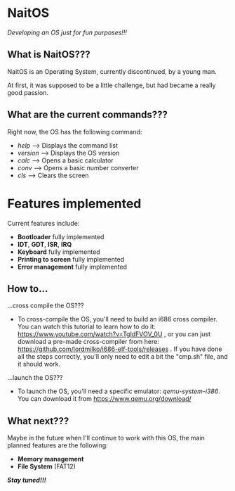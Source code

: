# NaitOS

*Developing an OS just for fun purposes!!!*


## What is NaitOS???

NaitOS is an Operating System, currently discontinued, by a young man.

At first, it was supposed to be a little challenge, but had became a really good passion.

## What are the current commands???

Right now, the OS has the following command:
 - *help*    --> Displays the command list
 - *version* --> Displays the OS version
 - *calc*    --> Opens a basic calculator
 - *conv*    --> Opens a basic number converter
 - *cls*     --> Clears the screen

# Features implemented

Current features include:
 - **Bootloader** fully implemented
 - **IDT**, **GDT**, **ISR**, **IRQ**
 - **Keyboard** fully implemented
 - **Printing to screen** fully implemented
 - **Error management** fully implemented

## How to...

...cross compile the OS???
 - To cross-compile the OS, you'll need to build an i686 cross compiler. You can watch this tutorial to learn how to do it: https://www.youtube.com/watch?v=TgIdFVOV_0U , or you can just download a pre-made cross-compiler from here: https://github.com/lordmilko/i686-elf-tools/releases . If you have done all the steps correctly, you'll only need to edit a bit the "cmp.sh" file, and it should work.

...launch the OS???
 - To launch the OS, you'll need a specific emulator: *qemu-system-i386*. You can download it from https://www.qemu.org/download/

## What next???

Maybe in the future when I'll continue to work with this OS, the main planned features are the following:
 - **Memory management**
 - **File System** (FAT12)

***Stay tuned!!!***
